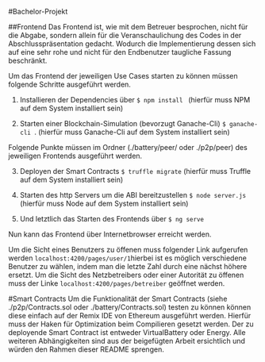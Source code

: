 #Bachelor-Projekt

##Frontend
Das Frontend ist, wie mit dem Betreuer besprochen, nicht für die Abgabe, sondern allein für die Veranschaulichung des Codes in der Abschlusspräsentation gedacht. Wodurch die Implementierung dessen sich auf eine sehr rohe und nicht für den Endbenutzer taugliche Fassung beschränkt.

Um das Frontend der jeweiligen Use Cases starten zu können müssen folgende Schritte ausgeführt werden.

1. Installieren der Dependencies über ```$ npm install ``` (hierfür muss NPM auf dem System installiert sein)

2. Starten einer Blockchain-Simulation (bevorzugt Ganache-Cli) ```$ ganache-cli ```. (hierfür muss Ganache-Cli auf dem System installiert sein)

Folgende Punkte müssen im Ordner (./battery/peer/ oder ./p2p/peer) des jeweiligen Frontends ausgeführt werden.

3. Deployen der Smart Contracts ```$ truffle migrate``` (hierfür muss Truffle auf dem System installiert sein)

4. Starten des http Servers um die ABI bereitzustellen ```$ node server.js``` (hierfür muss Node auf dem System installiert sein)

5. Und letztlich das Starten des Frontends über ```$ ng serve```

Nun kann das Frontend über Internetbrowser erreicht werden.

Um die Sicht eines Benutzers zu öffenen muss folgender Link aufgerufen werden ```localhost:4200/pages/user/1```hierbei ist es möglich verschiedene Benutzer zu wählen, indem man die letzte Zahl durch eine nächst höhere ersetzt.
Um die Sicht des Netzbetreibers oder einer Autorität zu öffenen muss der Linke ```localhost:4200/pages/betreiber``` geöffnet werden.

#Smart Contracts
Um die Funktionalität der Smart Contracts (siehe ./p2p/Contracts.sol oder ./battery/Contracts.sol) testen zu können können diese einfach auf der Remix IDE von Ethereum ausgeführt werden. Hierfür muss der Haken für Optimization beim Compilieren gesetzt werden. Der zu deployende Smart Contract ist entweder VirtualBattery oder Energy. Alle weiteren Abhängigkeiten sind aus der beigefügten Arbeit ersichtlich und würden den Rahmen dieser README sprengen.
